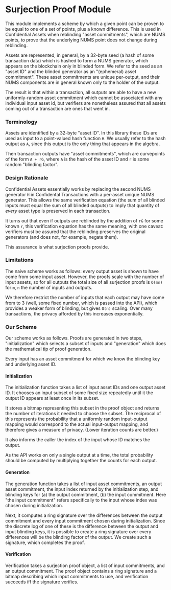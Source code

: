 Surjection Proof Module
===========================

This module implements a scheme by which a given point can be proven to be
equal to one of a set of points, plus a known difference. This is used in
Confidential Assets when reblinding "asset commitments", which are NUMS
points, to prove that the underlying NUMS point does not change during
reblinding.

Assets are represented, in general, by a 32-byte seed (a hash of some
transaction data) which is hashed to form a NUMS generator, which appears
on the blockchain only in blinded form. We refer to the seed as an
"asset ID" and the blinded generator as an "(ephemeral) asset commitment".
These asset commitments are unique per-output, and their NUMS components
are in general known only to the holder of the output.

The result is that within a transaction, all outputs are able to have
a new uniformly-random asset commitment which cannot be associated with
any individual input asset id, but verifiers are nonetheless assured that
all assets coming out of a transaction are ones that went in.

### Terminology

Assets are identified by a 32-byte "asset ID". In this library these IDs
are used as input to a point-valued hash function `H`. We usually refer
to the hash output as `A`, since this output is the only thing that appears
in the algebra.

Then transaction outputs have "asset commitments", which are curvepoints
of the form `A + rG`, where `A` is the hash of the asset ID and `r` is
some random "blinding factor".

### Design Rationale

Confidential Assets essentially works by replacing the second NUMS generator
`H` in Confidental Transactions with a per-asset unique NUMS generator. This
allows the same verification equation (the sum of all blinded inputs must
equal the sum of all blinded outputs) to imply that quantity of *every* asset
type is preserved in each transaction.

It turns out that even if outputs are reblinded by the addition of `rG` for
some known `r`, this verification equation has the same meaning, with one
caveat: verifiers must be assured that the reblinding preserves the original
generators (and does not, for example, negate them).

This assurance is what surjection proofs provide.

### Limitations

The naive scheme works as follows: every output asset is shown to have come
from some input asset. However, the proofs scale with the number of input
assets, so for all outputs the total size of all surjection proofs is `O(mn)`
for `m`, `n` the number of inputs and outputs.

We therefore restrict the number of inputs that each output may have come
from to 3 (well, some fixed number, which is passed into the API), which
provides a weaker form of blinding, but gives `O(n)` scaling. Over many
transactions, the privacy afforded by this increases exponentially.

### Our Scheme

Our scheme works as follows. Proofs are generated in two steps, "initialization"
which selects a subset of inputs and "generation" which does the mathematical
tip of proof generation.

Every input has an asset commitment for which we know the blinding key and
underlying asset ID.

#### Initialization

The initialization function takes a list of input asset IDs and one output
asset ID. It chooses an input subset of some fixed size repeatedly until it
the output ID appears at least once in its subset.

It stores a bitmap representing this subset in the proof object and returns
the number of iterations it needed to choose the subset. The reciprocal of
this represents the probability that a uniformly random input-output
mapping would correspond to the actual input-output mapping, and therefore
gives a measure of privacy. (Lower iteration counts are better.)

It also informs the caller the index of the input whose ID matches the output.

As the API works on only a single output at a time, the total probability
should be computed by multiplying together the counts for each output.

#### Generation

The generation function takes a list of input asset commitments, an output
asset commitment, the input index returned by the initialization step, and
blinding keys for (a) the output commitment, (b) the input commitment. Here
"the input commitment" refers specifically to the input whose index was
chosen during initialization.

Next, it computes a ring signature over the differences between the output
commitment and every input commitment chosen during initialization. Since
the discrete log of one of these is the difference between the output and
input blinding keys, it is possible to create a ring signature over every
differences will be the blinding factor of the output. We create such a
signature, which completes the proof.

#### Verification

Verification takes a surjection proof object, a list of input commitments,
and an output commitment. The proof object contains a ring signature and
a bitmap describing which input commitments to use, and verification
succeeds iff the signature verifies.


